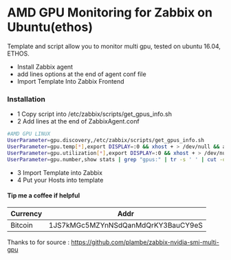 # AMD GPU Monitoring for Zabbix on Ubuntu(ethos)

Template and script allow you to monitor multi gpu, tested on ubuntu 16.04, ETHOS.

  - Install Zabbix agent
  - add lines options at the end of agent conf file
  - Import Template Into Zabbix Frontend

### Installation

  - 1 Copy script into /etc/zabbix/scripts/get_gpus_info.sh 
  - 2 Add lines at the end of ZabbixAgent.conf 

```sh
#AMD GPU LINUX
UserParameter=gpu.discovery,/etc/zabbix/scripts/get_gpus_info.sh
UserParameter=gpu.temp[*],export DISPLAY=:0 && xhost + > /dev/null && amdconfig --adapter=$1 --odgt | grep 'Temperature' | cut -d'-' -f2 | cut -d'.' -f1 | tr -d ' '
UserParameter=gpu.utilization[*],export DISPLAY=:0 && xhost + > /dev/null  && amdconfig --adapter=$1 --odgc | grep 'GPU load' | cut -f1 -d'%' | cut -f2 -d':'| tr -d ' '
UserParameter=gpu.number,show stats | grep "gpus:" | tr -s ' ' | cut -d ' ' -f 2
```
  - 3 Import Template into Zabbix 
  - 4 Put your Hosts into template 

#### Tip me a coffee if helpful
| Currency | Addr |
| ------ | ------ |
| Bitcoin | 1JS7kMGc5MZYnNSdQanMdQrKY3BauCY9eS |

Thanks to for source : https://github.com/plambe/zabbix-nvidia-smi-multi-gpu


